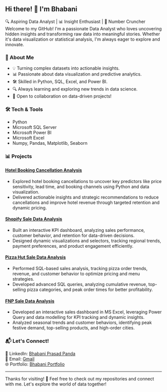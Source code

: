 ## Hi there! 👋 I'm Bhabani

🔍 Aspiring Data Analyst | 📊 Insight Enthusiast | 🔢 Number Cruncher  
Welcome to my GitHub! I'm a passionate Data Analyst who loves uncovering hidden insights and transforming raw data into meaningful stories. Whether it's data visualization or statistical analysis, I'm always eager to explore and innovate.

### 🚀 About Me

- 💡 Turning complex datasets into actionable insights.  
- 📊 Passionate about data visualization and predictive analytics.  
- 🛠️ Skilled in Python, SQL, Excel, and Power BI.  
- 🔍 Always learning and exploring new trends in data science.
- 🤝 Open to collaboration on data-driven projects!  
<!-- 🌱 Currently working on [insert your latest project here]. -->


### 🛠️ Tech & Tools

- Python  
- Microsoft SQL Server  
- Microsoft Power BI  
- Microsoft Excel
- Numpy, Pandas, Matplotlib, Seaborn  

### 📊 Projects

#### [Hotel Booking Cancellation Analysis](https://github.com/Bhabani-DA/Hotel-Booking-Cancellation-Data-Analysis)
- Explored hotel booking cancellations to uncover key predictors like price sensitivity, lead time, and booking channels using Python and data visualization.  
- Delivered actionable insights and strategic recommendations to reduce cancellations and improve hotel revenue through targeted retention and dynamic pricing.  

#### [Shopify Sale Data Analysis](https://github.com/Bhabani-DA/Shopify-Sale-Data-Analysis)  
-	Built an interactive KPI dashboard, analyzing sales performance, customer behavior, and retention for data-driven decisions.  
-	Designed dynamic visualizations and selectors, tracking regional trends, payment preferences, and product engagement efficiently.  

#### [Pizza Hut Sale Data Analysis](https://github.com/Bhabani-DA/Pizza-Hut-Sale-Data-Analysis)
-	Performed SQL-based sales analysis, tracking pizza order trends, revenue, and customer behavior to optimize pricing and menu strategies.  
-	Developed advanced SQL queries, analyzing cumulative revenue, top-selling pizza categories, and peak order times for better profitability.

#### [FNP Sale Data Analysis](https://github.com/Bhabani-DA/FNP-Sala-Data-Analysis)
-	Developed an interactive sales dashboard in MS Excel, leveraging Power Query and data modelling for KPI tracking and dynamic insights.  
-	Analyzed seasonal trends and customer behaviors, identifying peak festive demand, top-selling products, and high-order cities.




<!--### 📈 GitHub Stats GitHub Stats -->

### 📬 Let's Connect!

💼 LinkedIn: [Bhabani Prasad Panda](https://www.linkedin.com/in/bhabani-prasad-panda/)   
📧 Email: [Gmail](mailto:data.bhabani@gmail.com)  
🌐 Portfolio: [Bhabani Portfolio](https://bhabani-da.github.io/Bhabani-Portfolio/)  

***
Thanks for visiting! 🚀 Feel free to check out my repositories and connect with me. Let's explore the world of data together!

